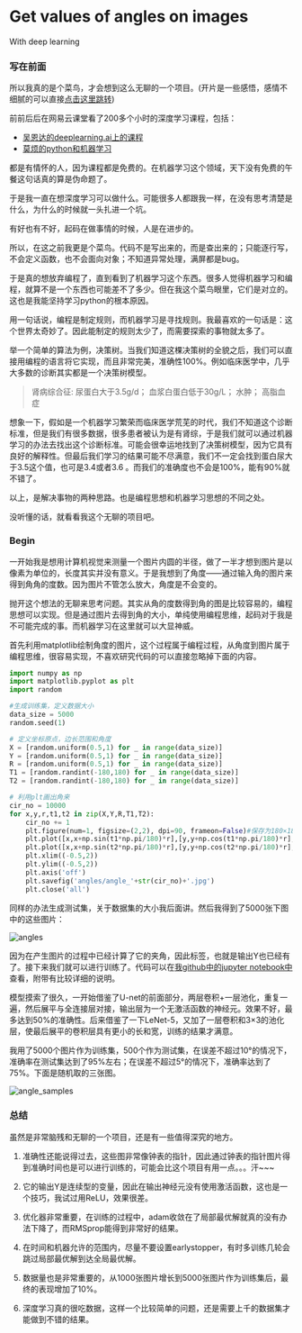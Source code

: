 # Get values of angles on images
With deep learning

### 写在前面

所以我真的是个菜鸟，才会想到这么无聊的一个项目。(开片是一些感悟，感情不细腻的可以直接[点击这里跳转](#begin))

前前后后在网易云课堂看了200多个小时的深度学习课程，包括：
- [吴恩达的deeplearning.ai上的课程](https://study.163.com/provider/2001053000/index.htm)
- [莫烦的python和机器学习](https://study.163.com/provider/1111519/index.htm)

都是有情怀的人，因为课程都是免费的。在机器学习这个领域，天下没有免费的午餐这句话真的算是伪命题了。

于是我一直在想深度学习可以做什么。可能很多人都跟我一样，在没有思考清楚是什么，为什么的时候就一头扎进一个坑。

有好也有不好，起码在做事情的时候，人是在进步的。

所以，在这之前我更是个菜鸟。代码不是写出来的，而是查出来的；只能逐行写，不会定义函数，也不会面向对象；不知道异常处理，满屏都是bug。

于是真的想放弃编程了，直到看到了机器学习这个东西。很多人觉得机器学习和编程，就算不是一个东西也可能差不了多少。但在我这个菜鸟眼里，它们是对立的。这也是我能坚持学习python的根本原因。

用一句话说，编程是制定规则，而机器学习是寻找规则。我最喜欢的一句话是：这个世界太奇妙了。因此能制定的规则太少了，而需要探索的事物就太多了。

举一个简单的算法为例，决策树。当我们知道这棵决策树的全貌之后，我们可以直接用编程的语言将它实现，而且非常完美，准确性100%。例如临床医学中，几乎大多数的诊断其实都是一个决策树模型。

> 肾病综合征:
> 尿蛋白大于3.5g/d；
> 血浆白蛋白低于30g/L；
> 水肿；
> 高脂血症

想象一下，假如是一个机器学习繁荣而临床医学荒芜的时代，我们不知道这个诊断标准，但是我们有很多数据，很多患者被认为是有肾综，于是我们就可以通过机器学习的办法去找出这个诊断标准。可能会很幸运地找到了决策树模型，因为它具有良好的解释性。但最后我们学习的结果可能不尽满意，我们不一定会找到蛋白尿大于3.5这个值，也可是3.4或者3.6 。而我们的准确度也不会是100%，能有90%就不错了。

以上，是解决事物的两种思路。也是编程思想和机器学习思想的不同之处。

没听懂的话，就看看我这个无聊的项目吧。

### Begin

一开始我是想用计算机视觉来测量一个图片内圆的半径，做了一半才想到图片是以像素为单位的，长度其实并没有意义。于是我想到了角度——通过输入角的图片来得到角角的度数。因为图片不管怎么放大，角度是不会变的。

抛开这个想法的无聊来思考问题。其实从角的度数得到角的图是比较容易的，编程思想可以实现。但是通过图片去得到角的大小，单纯使用编程思维，起码对于我是不可能完成的事。而机器学习在这里就可以大显神威。

首先利用matplotlib绘制角度的图片，这个过程属于编程过程，从角度到图片属于编程思维，很容易实现，不喜欢研究代码的可以直接忽略掉下面的内容。

```python
import numpy as np
import matplotlib.pyplot as plt
import random

#生成训练集，定义数据大小
data_size = 5000
random.seed(1)

# 定义坐标原点，边长范围和角度
X = [random.uniform(0.5,1) for _ in range(data_size)]
Y = [random.uniform(0.5,1) for _ in range(data_size)]
R = [random.uniform(0.5,1) for _ in range(data_size)]
T1 = [random.randint(-180,180) for _ in range(data_size)]
T2 = [random.randint(-180,180) for _ in range(data_size)]

# 利用plt画出角来
cir_no = 10000
for x,y,r,t1,t2 in zip(X,Y,R,T1,T2):
    cir_no += 1
    plt.figure(num=1, figsize=(2,2), dpi=90, frameon=False)#保存为180×180的图片
    plt.plot([x,x+np.sin(t1*np.pi/180)*r],[y,y+np.cos(t1*np.pi/180)*r],color='black',linewidth=1)
    plt.plot([x,x+np.sin(t2*np.pi/180)*r],[y,y+np.cos(t2*np.pi/180)*r],color='black',linewidth=1)
    plt.xlim((-0.5,2))
    plt.ylim((-0.5,2))
    plt.axis('off')
    plt.savefig('angles/angle_'+str(cir_no)+'.jpg')
    plt.close('all')
  ```

同样的办法生成测试集，关于数据集的大小我后面讲。然后我得到了5000张下图中的这些图片：

![angles](https://raw.githubusercontent.com/gscfwid/Get-the-value-of-angle-in-images/master/readme_pics/angles.png)

因为在产生图片的过程中已经计算了它的夹角，因此标签，也就是输出Y也已经有了。接下来我们就可以进行训练了。代码可以在[我github中的jupyter notebook中](https://github.com/gscfwid/Get-the-value-of-angle-in-images/blob/master/Angle%20measurement%20with%20deep%20learning.ipynb)查看，附带有比较详细的说明。

模型摸索了很久，一开始借鉴了U-net的前面部分，两层卷积+一层池化，重复一遍，然后展平与全连接层对接，输出层为一个无激活函数的神经元。效果不好，最多达到50%的准确性。后来借鉴了一下LeNet-5，又加了一层卷积和3×3的池化层，使最后展平的卷积层具有更小的长和宽，训练的结果才满意。

我用了5000个图片作为训练集，500个作为测试集，在误差不超过10°的情况下，准确率在测试集达到了95%左右；在误差不超过5°的情况下，准确率达到了75%。下面是随机取的三张图。

![angle_samples](https://raw.githubusercontent.com/gscfwid/Get-the-value-of-angle-in-images/master/readme_pics/angles_pred.png)

### 总结

虽然是非常脑残和无聊的一个项目，还是有一些值得深究的地方。

1. 准确性还能说得过去，这些图非常像钟表的指针，因此通过钟表的指针图片得到准确时间也是可以进行训练的，可能会比这个项目有用一点。。。汗~~~

2. 它的输出Y是连续型的变量，因此在输出神经元没有使用激活函数，这也是一个技巧，我试过用ReLU，效果很差。

3. 优化器非常重要，在训练的过程中，adam收敛在了局部最优解就真的没有办法下降了，而RMSprop能得到非常好的结果。

4. 在时间和机器允许的范围内，尽量不要设置earlystopper，有时多训练几轮会跳过局部最优解到达全局最优解。

5. 数据量也是非常重要的，从1000张图片增长到5000张图片作为训练集后，最终的表现增加了10%。

6. 深度学习真的很吃数据，这样一个比较简单的问题，还是需要上千的数据集才能做到不错的结果。
